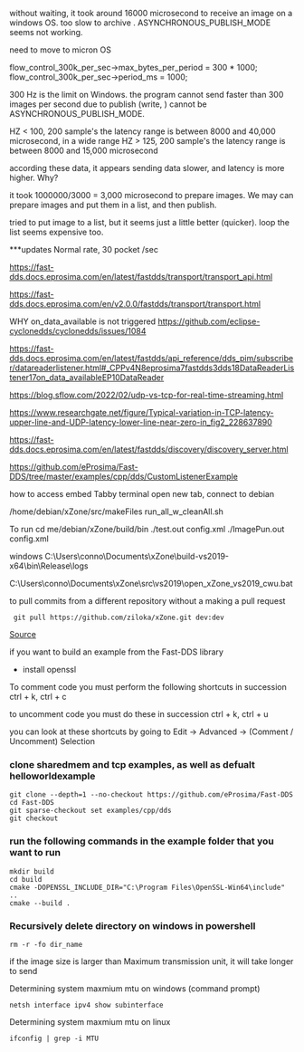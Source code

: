 

without waiting, it took around 16000 microsecond to receive an image on a windows OS. too slow to archive . ASYNCHRONOUS_PUBLISH_MODE seems not working.

need to move to micron OS

  flow_control_300k_per_sec->max_bytes_per_period = 300 * 1000;
    flow_control_300k_per_sec->period_ms = 1000;
	
300 Hz is the limit on Windows. the program cannot send faster than 300 images per second due to publish (write, ) cannot be ASYNCHRONOUS_PUBLISH_MODE.


HZ < 100, 200 sample's the latency range is between 8000 and 40,000 microsecond, in a wide range
HZ > 125, 200 sample's the latency range is between 8000 and 15,000 microsecond

according these data, it appears sending data slower, and latency is more higher. Why?

it took 1000000/3000 = 3,000 microsecond to prepare images. We may can prepare images and put them in a list, and then publish.

tried to put image to a list, but it seems just a little better (quicker). loop the list seems expensive too.


***updates
Normal rate, 30 pocket  /sec

https://fast-dds.docs.eprosima.com/en/latest/fastdds/transport/transport_api.html

https://fast-dds.docs.eprosima.com/en/v2.0.0/fastdds/transport/transport.html


WHY on_data_available is not triggered
https://github.com/eclipse-cyclonedds/cyclonedds/issues/1084


https://fast-dds.docs.eprosima.com/en/latest/fastdds/api_reference/dds_pim/subscriber/datareaderlistener.html#_CPPv4N8eprosima7fastdds3dds18DataReaderListener17on_data_availableEP10DataReader


https://blog.sflow.com/2022/02/udp-vs-tcp-for-real-time-streaming.html

https://www.researchgate.net/figure/Typical-variation-in-TCP-latency-upper-line-and-UDP-latency-lower-line-near-zero-in_fig2_228637890

https://fast-dds.docs.eprosima.com/en/latest/fastdds/discovery/discovery_server.html

https://github.com/eProsima/Fast-DDS/tree/master/examples/cpp/dds/CustomListenerExample


how to access embed
Tabby terminal 
open new tab, connect to debian

/home/debian/xZone/src/makeFiles
run_all_w_cleanAll.sh

To run
cd me/debian/xZone/build/bin
./test.out config.xml
./ImagePun.out config.xml

windows
C:\Users\conno\Documents\xZone\build-vs2019-x64\bin\Release\logs

C:\Users\conno\Documents\xZone\src\vs2019\open_xZone_vs2019_cwu.bat

to pull commits from a different repository without a making a pull request
```
 git pull https://github.com/ziloka/xZone.git dev:dev
```
[Source](https://stackoverflow.com/questions/24815952/git-pull-from-another-repository)

if you want to build an example from the Fast-DDS library 
- install openssl


To comment code you must perform the following shortcuts in succession 
ctrl + k, ctrl + c

to uncomment code you must do these in succession
ctrl + k, ctrl + u

you can look at these shortcuts by going to Edit -> Advanced -> (Comment / Uncomment) Selection

### clone sharedmem and tcp examples, as well as defualt helloworldexample

```
git clone --depth=1 --no-checkout https://github.com/eProsima/Fast-DDS
cd Fast-DDS
git sparse-checkout set examples/cpp/dds
git checkout
```

### run the following commands in the example folder that you want to run
```
mkdir build
cd build
cmake -DOPENSSL_INCLUDE_DIR="C:\Program Files\OpenSSL-Win64\include" ..
cmake --build .
```


### Recursively delete directory on windows in powershell
```
rm -r -fo dir_name
```

if the image size is larger than Maximum transmission unit, it will take longer to send

Determining system maxmium mtu on windows (command prompt)
```
netsh interface ipv4 show subinterface
```

Determining system maxmium mtu on linux
```
ifconfig | grep -i MTU
```